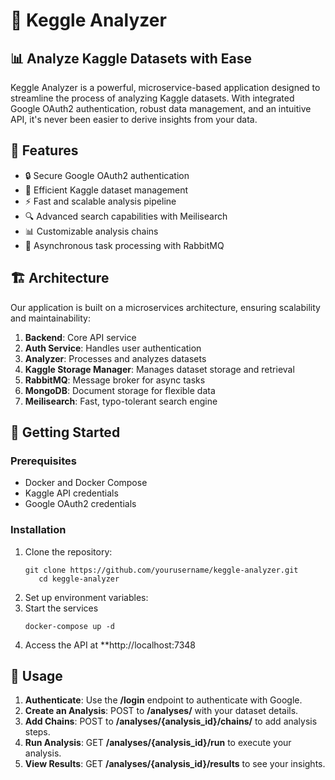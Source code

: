 # 🚀 Keggle Analyzer

## 📊 Analyze Kaggle Datasets with Ease

Keggle Analyzer is a powerful, microservice-based application designed to streamline the process of analyzing Kaggle datasets. With integrated Google OAuth2 authentication, robust data management, and an intuitive API, it's never been easier to derive insights from your data.

## 🌟 Features

- 🔒 Secure Google OAuth2 authentication
- 📁 Efficient Kaggle dataset management
- ⚡ Fast and scalable analysis pipeline
- 🔍 Advanced search capabilities with Meilisearch
- 📊 Customizable analysis chains
- 🐇 Asynchronous task processing with RabbitMQ

## 🏗️ Architecture

Our application is built on a microservices architecture, ensuring scalability and maintainability:

1. **Backend**: Core API service
2. **Auth Service**: Handles user authentication
3. **Analyzer**: Processes and analyzes datasets
4. **Kaggle Storage Manager**: Manages dataset storage and retrieval
5. **RabbitMQ**: Message broker for async tasks
6. **MongoDB**: Document storage for flexible data
7. **Meilisearch**: Fast, typo-tolerant search engine

## 🚀 Getting Started

### Prerequisites

- Docker and Docker Compose
- Kaggle API credentials
- Google OAuth2 credentials

### Installation

1. Clone the repository:
   ```
   git clone https://github.com/yourusername/keggle-analyzer.git
      cd keggle-analyzer
   ```
2. Set up environment variables:
3. Start the services
   ```
   docker-compose up -d
   ```
4. Access the API at **http://localhost:7348


## 🔧 Usage

1. ****Authenticate****: Use the **/login** endpoint to authenticate with Google.
2. ****Create an Analysis****: POST to **/analyses/** with your dataset details.
3. ****Add Chains****: POST to **/analyses/{analysis_id}/chains/** to add analysis steps.
4. ****Run Analysis****: GET **/analyses/{analysis_id}/run** to execute your analysis.
5. ****View Results****: GET **/analyses/{analysis_id}/results** to see your insights.
